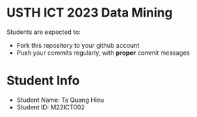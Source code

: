 USTH ICT 2023 Data Mining
=====================================

Students are expected to:
* Fork this repository to your github account
* Push your commits regularly, with **proper** commit messages


Student Info
=========================

* Student Name: Ta Quang Hieu
* Student ID: M22ICT002

